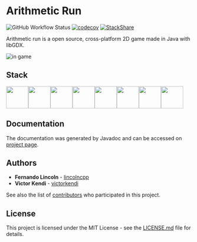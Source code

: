 # Arithmetic Run

![GitHub Workflow Status](https://img.shields.io/github/workflow/status/lincolncpp/corrida_aritmetica/Java%20CI%20with%20Gradle)
[![codecov](https://codecov.io/gh/lincolncpp/corrida_aritmetica/branch/master/graph/badge.svg)](https://codecov.io/gh/lincolncpp/corrida_aritmetica)
[![StackShare](http://img.shields.io/badge/tech-stack-0690fa.svg?style=flat)](https://stackshare.io/lincolncpp/corrida-aritmetica)

Arithmetic run is a open source, cross-platform 2D game made in Java with libGDX.

![in game](https://i.ibb.co/Z8zFMYs/InGame.png)

## Stack
[<img src="https://img.stackshare.io/service/995/K85ZWV2F.png" height="60px"><img src="https://img.stackshare.io/service/1010/m8jf0po4imu8t5eemjdd.png" height="60px"><img src="https://img.stackshare.io/service/4339/3c827c8875b77acbbaf83c73eecd0a43_400x400.png" height="60px"><img src="https://img.stackshare.io/service/27/sBsvBbjY.png" height="60px"><img src="https://img.stackshare.io/service/975/gradlephant-social-black-bg.png" height="60px"><img src="https://img.stackshare.io/service/2020/874086.png" height="60px"><img src="https://img.stackshare.io/service/11563/actions.png" height="60px"><img src="https://img.stackshare.io/service/2673/Codecov_Mark_Circle_Pink.png" height="60px">](https://stackshare.io/lincolncpp/corrida-aritmetica)

## Documentation
The documentation was generated by Javadoc and can be accessed on [project page](https://lincolncpp.github.io/corrida-aritmetica/).

## Authors
- **Fernando Lincoln** - [lincolncpp](https://github.com/lincolncpp)
- **Victor Kendi** - [victorkendi](https://github.com/victorkendi)

See also the list of [contributors](/contributors) who participated in this project.

## License
This project is licensed under the MIT License - see the [LICENSE.md](https://github.com/lincolncpp/grape2d/blob/master/LICENSE) file for details.
